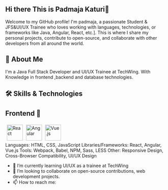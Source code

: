 ## Hi there This is Padmaja Katuri👋

Welcome to my GitHub profile! I'm padmaja, a passionate Student & JFS&UI/UX Trainee  who loves working with languages, technologies, or frameworks  like Java, Angular, React, etc.]. This is where I share my personal projects, contribute to open-source, and collaborate with other developers from all around the world.

## 🚀 About Me
I'm a  Java Full Stack Developer and UI/UX Trainee at TechWing. With Knowledge in  frontend ,backend and database technologies.

## 🛠️ Skills & Technologies
## Frontend 🚀
<div style="display: flex; flex-wrap: wrap; justify-content: flex-start; align-items: center;"> <img src="https://upload.wikimedia.org/wikipedia/commons/a/a7/React-icon.svg" alt="React" width="50" style="margin: 5px;" /> <img src="https://upload.wikimedia.org/wikipedia/commons/thumb/2/2f/Angular_full_color_logo.svg/640px-Angular_full_color_logo.svg.png" alt="Angular" width="50" style="margin: 5px;" /> <img src="https://upload.wikimedia.org/wikipedia/commons/thumb/9/95/Vue.js_Logo_2.svg/640px-Vue.js_Logo_2.svg.png" alt="Vue.js" width="50" style="margin: 5px;" /> </div>
Languages: HTML, CSS, JavaScript
Libraries/Frameworks: React, Angular, Vue.js
Tools: Webpack, Babel, NPM, Sass, LESS
Other: Responsive Design, Cross-Browser Compatibility, UI/UX Design


- 🌱 I’m currently learning UI/UX as a trainee at TechWing
- 👯 I’m looking to collaborate on open-source contributions, web development projects.
- 📫 How to reach me: 


